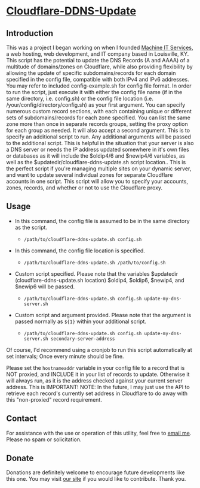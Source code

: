 # <a href="https://github.com/MachineITSvcs/Cloudflare-DDNS-Update" target="_blank">Cloudflare-DDNS-Update</a>

## Introduction

This was a project I began working on when I founded <a href="https://www.machineitservices.com/" target="_blank">Machine IT Services</a>, a web hosting, web development, and IT company based in Louisville, KY.
This script has the potential to update the DNS Records (A and AAAA) of a multitude of domains/zones on Cloudflare, while also providing flexibility by allowing the update of specific subdomains/records for each domain specified in the config file, compatible with both IPv4 and IPv6 addresses.
You may refer to included config-example.sh for config file format. In order to run the script, just execute it with either the config file name (if in the same directory, i.e. config.sh) or the config file location (i.e. /your/config/directory/config.sh) as your first argument. You can specify numerous custom record sections, with each containing unique or different sets of subdomains/records for each zone specified. You can list the same zone more than once in separate records groups, setting the proxy option for each group as needed.
It will also accept a second argument. This is to specify an additional script to run. Any additional arguments will be passed to the additional script. This is helpful in the situation that your server is also a DNS server or needs the IP address updated somewhere in it's own files or databases as it will include the $oldip4/6 and $newip4/6 variables, as well as the $updatedir/cloudflare-ddns-update.sh script location..
This is the perfect script if you're managing multiple sites on your dynamic server, and want to update several individual zones for separate Cloudflare accounts in one script. This script will allow you to specify your accounts, zones, records, and whether or not to use the Cloudflare proxy.

## Usage

- In this command, the config file is assumed to be in the same directory as the script.
	- `/path/to/cloudflare-ddns-update.sh config.sh`

- In this command, the config file location is specified.
	- `/path/to/cloudflare-ddns-update.sh /path/to/config.sh`

- Custom script specified. Please note that the variables $updatedir (cloudflare-ddns-update.sh location) $oldip4, $oldip6, $newip4, and $newip6 will be passed.
	- `/path/to/cloudflare-ddns-update.sh config.sh update-my-dns-server.sh`

- Custom script and argument provided. Please note that the argument is passed normally as `${1}` within your additional script.
	- `/path/to/cloudflare-ddns-update.sh config.sh update-my-dns-server.sh secondary-server-address`

Of course, I'd recommend using a cronjob to run this script automatically at set intervals; Once every minute should be fine.

Please set the `hostnameaddr` variable in your config file to a record that is NOT proxied, and INCLUDE it in your list of records to update.
Otherwise it will always run, as it is the address checked against your current server address. This is IMPORTANT!
NOTE: In the future, I may just use the API to retrieve each record's currently set address in Cloudflare to do away with this "non-proxied" record requirement.

## Contact

For assistance with the use or operation of this utility, feel free to <a href="mailto:contact@machineitservices.com">email me</a>. Please no spam or solicitation.

## Donate

Donations are definitely welcome to encourage future developments like this one. You may visit <a href="https://www.machineitservices.com/donate/" target="_blank">our site</a> if you would like to contribute. Thank you.
